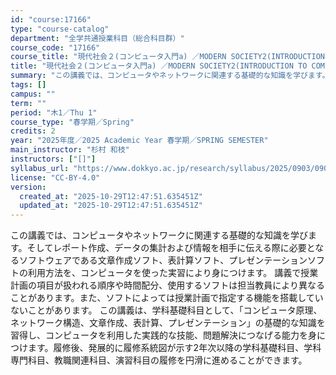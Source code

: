 ```yaml
---
id: "course:17166"
type: "course-catalog"
department: "全学共通授業科目（総合科目群）"
course_code: "17166"
course_title: "現代社会２(コンピュータ入門a) ／MODERN SOCIETY2(INTRODUCTION TO COMPUTING (A))"
title: "現代社会２(コンピュータ入門a) ／MODERN SOCIETY2(INTRODUCTION TO COMPUTING (A))"
summary: "この講義では、コンピュータやネットワークに関連する基礎的な知識を学びます。そしてレポート作成、データの集計および情報を相手に伝える際に必要となるソフトウェアである文章作成ソフト、表計算ソフト、プレゼンテーションソフトの利用方法を、コンピュー…"
tags: []
campus: ""
term: ""
period: "木1／Thu 1"
course_type: "春学期／Spring"
credits: 2
year: "2025年度／2025 Academic Year 春学期／SPRING SEMESTER"
main_instructor: "杉村 和枝"
instructors: ["[]"]
syllabus_url: "https://www.dokkyo.ac.jp/research/syllabus/2025/0903/0903_17166_ja_JP.html"
license: "CC-BY-4.0"
version:
  created_at: "2025-10-29T12:47:51.635451Z"
  updated_at: "2025-10-29T12:47:51.635451Z"
---
```

この講義では、コンピュータやネットワークに関連する基礎的な知識を学びます。そしてレポート作成、データの集計および情報を相手に伝える際に必要となるソフトウェアである文章作成ソフト、表計算ソフト、プレゼンテーションソフトの利用方法を、コンピュータを使った実習により身につけます。 講義で授業計画の項目が扱われる順序や時間配分、使用するソフトは担当教員により異なることがあります。また、ソフトによっては授業計画で指定する機能を搭載していないことがあります。 この講義は、学科基礎科目として、「コンピュータ原理、ネットワーク構造、文章作成、表計算、プレゼンテーション」の基礎的な知識を習得し、コンピュータを利用した実践的な技能、問題解決につなげる能力を身につけます。履修後、発展的に履修系統図が示す2年次以降の学科基礎科目、学科専門科目、教職関連科目、演習科目の履修を円滑に進めることができます。
